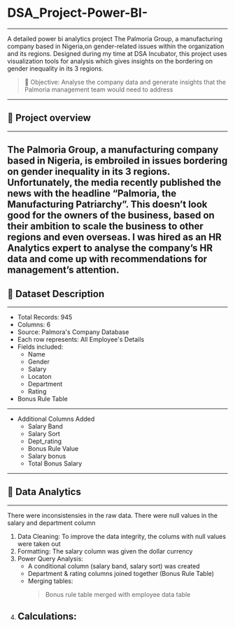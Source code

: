 # DSA_Project-Power-BI-
------------------------------------------------------------------------------------------------------------------------------------------------------------------------------
A detailed power bi analytics project The Palmoria Group, a manufacturing company based in Nigeria,on gender-related issues within the organization and its
regions. Designed during my time at DSA Incubator, this project uses visualization tools for analysis which gives insights on the bordering on gender inequality in its 3 regions.

> 🪩 Objective: Analyse the company data and generate insights that the Palmoria management team would need to address
------------------------------------------------------------------------------------------------------------------------------------------------------------------------------------------------------------------------------------------------------------------------------------------------------------------------------------------------------------
## 🏢 Project overview
------------------------------------------------------------------------------------------------------------------------------------------------------------------------------
The Palmoria Group, a manufacturing company based in Nigeria, is embroiled in issues bordering on gender inequality in its 3 regions. Unfortunately, the media recently published the news with the headline “Palmoria, the Manufacturing Patriarchy”. This doesn’t look good for the owners of the business, based on their ambition to scale the business to other regions and even overseas. I was hired as an HR Analytics expert to analyse the company’s HR data and come up with recommendations for management’s attention.
------------------------------------------------------------------------------------------------------------------------------------------------------------------------------------------------------------------------------------------------------------------------------------------------------------------------------------------------------------
## 📰 Dataset Description
------------------------------------------------------------------------------------------------------------------------------------------------------------------------------
- Total Records: 945
- Columns: 6
- Source: Palmora's Company Database
- Each row represents: All Employee's Details
- Fields included:
  - Name
  - Gender
  - Salary
  - Locaton
  - Department
  - Rating
- Bonus Rule Table
------------------------------------------------------------------------------------------------------------------------------------------------------------------------------
- Additional Columns Added
  - Salary Band
  - Salary Sort
  - Dept_rating
  - Bonus Rule Value
  - Salary bonus
  - Total Bonus Salary
------------------------------------------------------------------------------------------------------------------------------------------------------------------------------------------------------------------------------------------------------------------------------------------------------------------------------------------------------------
## 🧠 Data Analytics
------------------------------------------------------------------------------------------------------------------------------------------------------------------------------
There were inconsistensies in the raw data. There were null values in the salary and department column
1. Data Cleaning: To improve the data integrity, the colums with null values were taken out
2. Formatting: The salary column was given the dollar currency
3. Power Query Analysis:
   - A conditional column (salary band, salary sort) was created
   - Department & rating columns joined together (Bonus Rule Table)
   - Merging tables:
     > Bonus rule table merged with employee data table
4. Calculations:
   -

